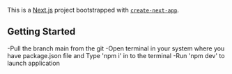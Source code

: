This is a [Next.js](https://nextjs.org/) project bootstrapped with [`create-next-app`](https://github.com/vercel/next.js/tree/canary/packages/create-next-app).



## Getting Started
-Pull the branch main from the git
-Open terminal in your system where you have package.json file and Type 'npm i' in to the terminal
-Run 'npm dev' to launch application
